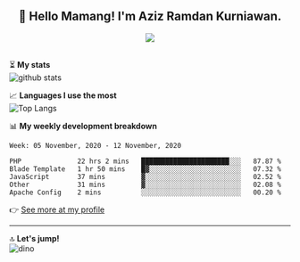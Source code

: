 <h2 align="center">👋 Hello Mamang! I'm Aziz Ramdan Kurniawan.</h2>  
<p align="center">
  <img src="https://komarev.com/ghpvc/?username=azizramdan"> <br><br>
</p>
    
⏳ **My stats**  
![github stats](https://github-readme-stats.vercel.app/api?username=azizramdan&show_icons=true&count_private=true&title_color=000&hide_border=true&hide_title=true)  

📈 **Languages I use the most**  
![Top Langs](https://github-readme-stats.vercel.app/api/top-langs/?username=azizramdan&layout=compact&langs_count=6&hide=tsql&hide_border=true&hide_title=true&exclude_repo=Futsal-Go,Futsal-Go-Admin,Sistem-Informasi-Sensus-Harian-Rawat-Inap)  

📊 **My weekly development breakdown**
<!--START_SECTION:waka-->
```text
Week: 05 November, 2020 - 12 November, 2020

PHP              22 hrs 2 mins   ██████████████████████░░░   87.87 % 
Blade Template   1 hr 50 mins    █▓░░░░░░░░░░░░░░░░░░░░░░░   07.32 % 
JavaScript       37 mins         ▓░░░░░░░░░░░░░░░░░░░░░░░░   02.52 % 
Other            31 mins         ▓░░░░░░░░░░░░░░░░░░░░░░░░   02.08 % 
Apache Config    2 mins          ░░░░░░░░░░░░░░░░░░░░░░░░░   00.20 % 
```
<!--END_SECTION:waka-->
👉 [See more at my profile](https://wakatime.com/@azizramdan)
***
🔝 **Let's jump!**  
![dino](https://raw.githubusercontent.com/azizramdan/azizramdan/master/dino.gif)  
